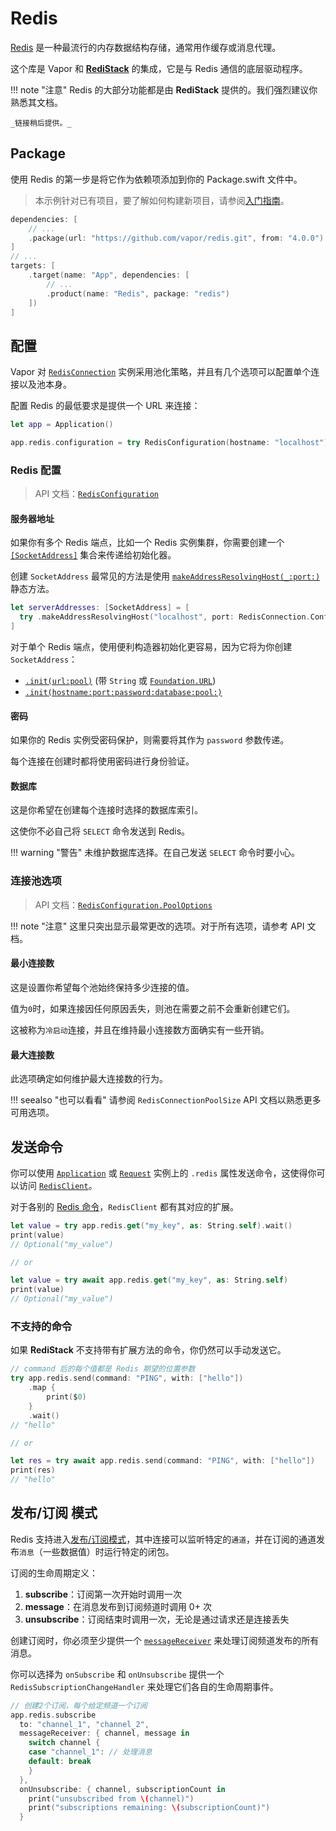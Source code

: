 # Redis

[Redis](https://redis.io/) 是一种最流行的内存数据结构存储，通常用作缓存或消息代理。

这个库是 Vapor 和 [**RediStack**](https://gitlab.com/mordil/redistack) 的集成，它是与 Redis 通信的底层驱动程序。

!!! note "注意" 
    Redis 的大部分功能都是由 **RediStack** 提供的。我们强烈建议你熟悉其文档。

    _链接稍后提供。_


## Package

使用 Redis 的第一步是将它作为依赖项添加到你的 Package.swift 文件中。

> 本示例针对已有项目，要了解如何构建新项目，请参阅[入门指南](../getting-started/hello-world.zh.md)。

```swift
dependencies: [
    // ...
    .package(url: "https://github.com/vapor/redis.git", from: "4.0.0")
]
// ...
targets: [
    .target(name: "App", dependencies: [
        // ...
        .product(name: "Redis", package: "redis")
    ])
]
```

## 配置

Vapor 对 [`RedisConnection`](https://swiftpackageindex.com/mordil/redistack/1.3.2/documentation/redistack/redisconnection) 实例采用池化策略，并且有几个选项可以配置单个连接以及池本身。

配置 Redis 的最低要求是提供一个 URL 来连接：

```swift
let app = Application()

app.redis.configuration = try RedisConfiguration(hostname: "localhost")
```

### Redis 配置

> API 文档：[`RedisConfiguration`](https://api.vapor.codes/redis/main/Redis/RedisConfiguration/)

#### 服务器地址

如果你有多个 Redis 端点，比如一个 Redis 实例集群，你需要创建一个 [`[SocketAddress]`](https://swiftpackageindex.com/apple/swift-nio/main/documentation/niocore/socketaddress) 集合来传递给初始化器。

创建 `SocketAddress` 最常见的方法是使用  [`makeAddressResolvingHost(_:port:)`](https://swiftpackageindex.com/apple/swift-nio/main/documentation/niocore/socketaddress/makeaddressresolvinghost(_:port:)) 静态方法。

```swift
let serverAddresses: [SocketAddress] = [
  try .makeAddressResolvingHost("localhost", port: RedisConnection.Configuration.defaultPort)
]
```

对于单个 Redis 端点，使用便利构造器初始化更容易，因为它将为你创建 `SocketAddress`：

- [`.init(url:pool)`](https://api.vapor.codes/redis/main/Redis/RedisConfiguration/#redisconfiguration.init(url:pool:)) (带 `String` 或 [`Foundation.URL`](https://developer.apple.com/documentation/foundation/url))
- [`.init(hostname:port:password:database:pool:)`](https://api.vapor.codes/redis/main/Redis/RedisConfiguration/#redisconfiguration.init(hostname:port:password:database:pool:))

#### 密码

如果你的 Redis 实例受密码保护，则需要将其作为 `password` 参数传递。

每个连接在创建时都将使用密码进行身份验证。

#### 数据库

这是你希望在创建每个连接时选择的数据库索引。

这使你不必自己将 `SELECT` 命令发送到 Redis。

!!! warning "警告"
    未维护数据库选择。在自己发送 `SELECT` 命令时要小心。

### 连接池选项

> API 文档：[`RedisConfiguration.PoolOptions`](https://api.vapor.codes/redis/main/Redis/RedisConfiguration_PoolOptions/)

!!! note "注意" 
    这里只突出显示最常更改的选项。对于所有选项，请参考 API 文档。

#### 最小连接数

这是设置你希望每个池始终保持多少连接的值。

值为`0`时，如果连接因任何原因丢失，则池在需要之前不会重新创建它们。

这被称为`冷启动`连接，并且在维持最小连接数方面确实有一些开销。

#### 最大连接数

此选项确定如何维护最大连接数的行为。

!!! seealso "也可以看看"
    请参阅 `RedisConnectionPoolSize` API 文档以熟悉更多可用选项。

## 发送命令

你可以使用  [`Application`](https://api.vapor.codes/vapor/documentation/vapor/application) 或 [`Request`](https://api.vapor.codes/vapor/documentation/vapor/request) 实例上的 `.redis` 属性发送命令，这使得你可以访问 [`RedisClient`](https://swiftpackageindex.com/mordil/redistack/1.3.2/documentation/redistack/redisclient)。

对于各别的 [Redis 命令](https://redis.io/commands)，`RedisClient` 都有其对应的扩展。

```swift
let value = try app.redis.get("my_key", as: String.self).wait()
print(value)
// Optional("my_value")

// or

let value = try await app.redis.get("my_key", as: String.self)
print(value)
// Optional("my_value")
```

### 不支持的命令

如果 **RediStack** 不支持带有扩展方法的命令，你仍然可以手动发送它。

```swift
// command 后的每个值都是 Redis 期望的位置参数
try app.redis.send(command: "PING", with: ["hello"])
    .map {
        print($0)
    }
    .wait()
// "hello"

// or

let res = try await app.redis.send(command: "PING", with: ["hello"])
print(res)
// "hello"
```

## 发布/订阅 模式

Redis 支持进入[发布/订阅模式](https://redis.io/topics/pubsub)，其中连接可以监听特定的`通道`，并在订阅的通道发布`消息`（一些数据值）时运行特定的闭包。

订阅的生命周期定义：

1. **subscribe**：订阅第一次开始时调用一次
1. **message**：在消息发布到订阅频道时调用 0+ 次
1. **unsubscribe**：订阅结束时调用一次，无论是通过请求还是连接丢失

创建订阅时，你必须至少提供一个 [`messageReceiver`](https://swiftpackageindex.com/mordil/redistack/1.3.2/documentation/redistack/redissubscriptionmessagereceiver) 来处理订阅频道发布的所有消息。

你可以选择为 `onSubscribe` 和 `onUnsubscribe`  提供一个 `RedisSubscriptionChangeHandler` 来处理它们各自的生命周期事件。

```swift
// 创建2个订阅，每个给定频道一个订阅
app.redis.subscribe
  to: "channel_1", "channel_2",
  messageReceiver: { channel, message in
    switch channel {
    case "channel_1": // 处理消息
    default: break
    }
  },
  onUnsubscribe: { channel, subscriptionCount in
    print("unsubscribed from \(channel)")
    print("subscriptions remaining: \(subscriptionCount)")
  }
```
